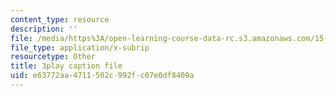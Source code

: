 ```yaml
---
content_type: resource
description: ''
file: /media/https%3A/open-learning-course-data-rc.s3.amazonaws.com/15-960-new-executive-thinking-social-impact-technology-projects-fall-2017-spring-2018/e63772aa4711502c992fc07e0df8409a_HaySEpWEsdU.vtt
file_type: application/x-subrip
resourcetype: Other
title: 3play caption file
uid: e63772aa-4711-502c-992f-c07e0df8409a
---
```

